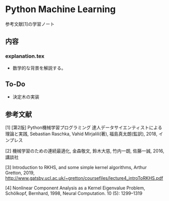 # Python Machine Learning
参考文献[1]の学習ノート

## 内容
### explanation.tex
* 数学的な背景を解説する。

## To-Do
* 決定木の実装

## 参考文献
[1] [第2版] Python機械学習プログラミング 達人データサイエンティストによる理論と実践, Sebastian Raschka, Vahid Mirjalili(著), 福島真太朗(監訳), 2018, インプレス

[2] 機械学習のための連続最適化, 金森敬文, 鈴木大慈, 竹内一朗, 佐藤一誠, 2016, 講談社

[3] Introduction to RKHS, and some simple kernel algorithms, Arthur Gretton, 2019, http://www.gatsby.ucl.ac.uk/~gretton/coursefiles/lecture4_introToRKHS.pdf

[4] Nonlinear Component Analysis as a Kernel Eigenvalue Problem, Sch&ouml;lkopf, Bernhard, 1998, Neural Computation. 10 (5): 1299–1319